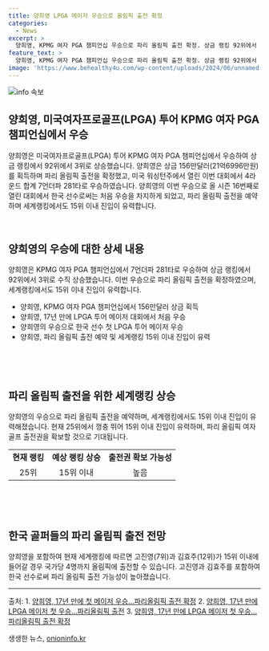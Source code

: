 ```yaml
---
title: 양희영 LPGA 메이저 우승으로 올림픽 출전 확정
categories:
  - News
excerpt: >
  양희영, KPMG 여자 PGA 챔피언십 우승으로 파리 올림픽 출전 확정. 상금 랭킹 92위에서 3위로 급등, LPGA 투어 데뷔 17년만에 메이저 대회에서 처음 우승. 한국 선수로서 올 시즌 16번째 대회에서 첫 우승이자 LPGA 투어 메이저 우승은 지난 2년만. 파리 올림픽 여자 골프 출전권 유력, 세계랭킹 15위 이내 진입시 국가당 4명까지 출전 가능.
feature_text: >
  양희영, KPMG 여자 PGA 챔피언십 우승으로 파리 올림픽 출전 확정. 상금 랭킹 92위에서 3위로 급등, LPGA 투어 데뷔 17년만에 메이저 대회에서 처음 우승. 한국 선수로서 올 시즌 16번째 대회에서 첫 우승이자 LPGA 투어 메이저 우승은 지난 2년만. 파리 올림픽 여자 골프 출전권 유력, 세계랭킹 15위 이내 진입시 국가당 4명까지 출전 가능.
image: 'https://www.behealthy4u.com/wp-content/uploads/2024/06/unnamed-file.png'
---
```


<p><img src="https://www.behealthy4u.com/wp-content/uploads/2024/06/unnamed-file.png" alt="info 속보" /></p>

<h2 data-ke-size="size26">양희영, 미국여자프로골프(LPGA) 투어 KPMG 여자 PGA 챔피언십에서 우승</h2>

<p>​
양희영은 미국여자프로골프(LPGA) 투어 KPMG 여자 PGA 챔피언십에서 우승하여 상금 랭킹에서 92위에서 3위로 상승했습니다. 양희영은 상금 156만달러(21억6996만원)를 획득하며 파리 올림픽 출전을 확정했고, 미국 워싱턴주에서 열린 이번 대회에서 4라운드 합계 7언더파 281타로 우승하였습니다. 양희영의 이번 우승으로 올 시즌 16번째로 열린 대회에서 한국 선수로써는 처음 우승을 차지하게 되었고, 파리 올림픽 출전을 예약하며 세계랭킹에서도 15위 이내 진입이 유력합니다.
​</p>

<p data-ke-size="size16">&nbsp;</p>

<h2 data-ke-size="size24">양희영의 우승에 대한 상세 내용</h2>

<p>​
양희영은 KPMG 여자 PGA 챔피언십에서 7언더파 281타로 우승하여 상금 랭킹에서 92위에서 3위로 수직 상승했습니다. 이번 우승으로 파리 올림픽 출전을 확정하였으며, 세계랭킹에서도 15위 이내 진입이 유력합니다.
​</p>

<ul>
  <li>양희영, KPMG 여자 PGA 챔피언십에서 156만달러 상금 획득</li>
  <li>양희영, 17년 만에 LPGA 투어 메이저 대회에서 처음 우승</li>
  <li>양희영의 우승으로 한국 선수 첫 LPGA 투어 메이저 우승</li>
  <li>양희영, 파리 올림픽 출전 예약 및 세계랭킹 15위 이내 진입이 유력</li>
</ul>

<p>​</p>

<p data-ke-size="size16">&nbsp;</p>

<h2 data-ke-size="size24">파리 올림픽 출전을 위한 세계랭킹 상승</h2>

<p>​
양희영의 우승으로 파리 올림픽 출전을 예약하며, 세계랭킹에서도 15위 이내 진입이 유력해졌습니다. 현재 25위에서 껑충 뛰어 15위 이내 진입이 유력하며, 파리 올림픽 여자 골프 출전권을 확보할 것으로 기대됩니다.
​</p>

<table>
  <tr>
    <td style="text-align: center; height: 17px;"><b>현재 랭킹</b></td>
    <td style="text-align: center; height: 17px;"><b>예상 랭킹 상승</b></td>
    <td style="text-align: center; height: 17px;"><b>출전권 확보 가능성</b></td>
  </tr>
  <tr>
    <td style="text-align: center; height: 17px;">25위</td>
    <td style="text-align: center; height: 17px;">15위 이내</td>
    <td style="text-align: center; height: 17px;">높음</td>
  </tr>
</table>

<p>​</p>

<p data-ke-size="size16">&nbsp;</p>

<h2 data-ke-size="size24">한국 골퍼들의 파리 올림픽 출전 전망</h2>

<p>​
양희영을 포함하여 현재 세계랭킹에 따르면 고진영(7위)과 김효주(12위)가 15위 이내에 들어갈 경우 국가당 4명까지 올림픽에 출전할 수 있습니다. 고진영과 김효주를 포함하여 한국 선수로써 파리 올림픽 출전 가능성이 높아졌습니다.
​
<hr>
​
출처:
1. <a href="https://www.yna.co.kr/view/AKR20220624072400007">양희영, 17년 만에 첫 메이저 우승…파리올림픽 출전 확정</a>
2. <a href="https://www.yna.co.kr/view/AKR20220624044300007">양희영, 17년 만에 LPGA 메이저 첫 우승…파리올림픽 출전</a>
3. <a href="https://www.yna.co.kr/view/AKR20220624036600007">양희영, 17년 만에 LPGA 메이저 첫 우승…파리올림픽 출전 확정</a></p>
생생한 뉴스, <a href="https://onioninfo.kr" rel="dofollow">onioninfo.kr</a>


